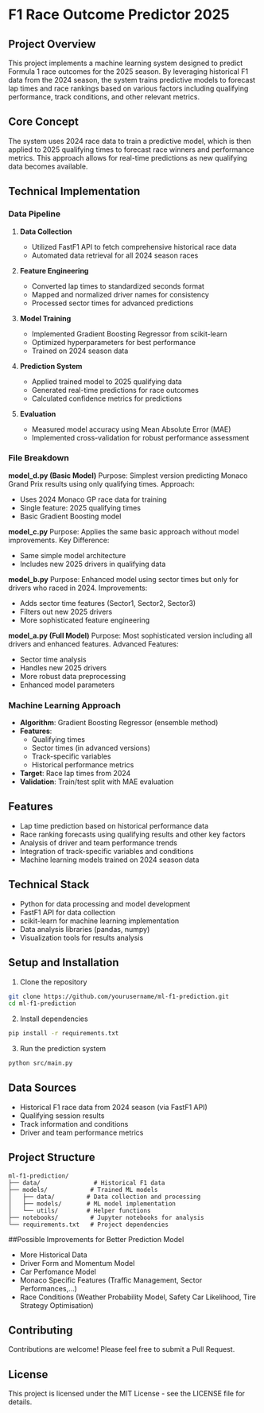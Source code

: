 # F1 Race Outcome Predictor 2025

## Project Overview
This project implements a machine learning system designed to predict Formula 1 race outcomes for the 2025 season. By leveraging historical F1 data from the 2024 season, the system trains predictive models to forecast lap times and race rankings based on various factors including qualifying performance, track conditions, and other relevant metrics.

## Core Concept
The system uses 2024 race data to train a predictive model, which is then applied to 2025 qualifying times to forecast race winners and performance metrics. This approach allows for real-time predictions as new qualifying data becomes available.

## Technical Implementation

### Data Pipeline
1. **Data Collection**
   - Utilized FastF1 API to fetch comprehensive historical race data
   - Automated data retrieval for all 2024 season races

2. **Feature Engineering**
   - Converted lap times to standardized seconds format
   - Mapped and normalized driver names for consistency
   - Processed sector times for advanced predictions

3. **Model Training**
   - Implemented Gradient Boosting Regressor from scikit-learn
   - Optimized hyperparameters for best performance
   - Trained on 2024 season data

4. **Prediction System**
   - Applied trained model to 2025 qualifying data
   - Generated real-time predictions for race outcomes
   - Calculated confidence metrics for predictions

5. **Evaluation**
   - Measured model accuracy using Mean Absolute Error (MAE)
   - Implemented cross-validation for robust performance assessment

### File Breakdown
**model_d.py (Basic Model)**
Purpose: Simplest version predicting Monaco Grand Prix results using only qualifying times.
Approach:
- Uses 2024 Monaco GP race data for training
- Single feature: 2025 qualifying times
- Basic Gradient Boosting model 

**model_c.py**
Purpose: Applies the same basic approach without model improvements.
Key Difference:
- Same simple model architecture
- Includes new 2025 drivers in qualifying data

**model_b.py**
Purpose: Enhanced model using sector times but only for drivers who raced in 2024.
Improvements:
- Adds sector time features (Sector1, Sector2, Sector3)
- Filters out new 2025 drivers
- More sophisticated feature engineering

**model_a.py (Full Model)**
Purpose: Most sophisticated version including all drivers and enhanced features.
Advanced Features:
- Sector time analysis
- Handles new 2025 drivers
- More robust data preprocessing
- Enhanced model parameters

### Machine Learning Approach
- **Algorithm**: Gradient Boosting Regressor (ensemble method)
- **Features**:
  - Qualifying times
  - Sector times (in advanced versions)
  - Track-specific variables
  - Historical performance metrics
- **Target**: Race lap times from 2024
- **Validation**: Train/test split with MAE evaluation

## Features
- Lap time prediction based on historical performance data
- Race ranking forecasts using qualifying results and other key factors
- Analysis of driver and team performance trends
- Integration of track-specific variables and conditions
- Machine learning models trained on 2024 season data

## Technical Stack
- Python for data processing and model development
- FastF1 API for data collection
- scikit-learn for machine learning implementation
- Data analysis libraries (pandas, numpy)
- Visualization tools for results analysis

## Setup and Installation
1. Clone the repository
```bash
git clone https://github.com/yourusername/ml-f1-prediction.git
cd ml-f1-prediction
```

2. Install dependencies
```bash
pip install -r requirements.txt
```

3. Run the prediction system
```bash
python src/main.py
```

## Data Sources
- Historical F1 race data from 2024 season (via FastF1 API)
- Qualifying session results
- Track information and conditions
- Driver and team performance metrics

## Project Structure
```
ml-f1-prediction/
├── data/               # Historical F1 data
├── models/            # Trained ML models
│   ├── data/         # Data collection and processing
│   ├── models/       # ML model implementation
│   └── utils/        # Helper functions
├── notebooks/         # Jupyter notebooks for analysis
└── requirements.txt   # Project dependencies
```

##Possible Improvements for Better Prediction Model
- More Historical Data
- Driver Form and Momentum Model
- Car Perfomance Model
- Monaco Specific Features (Traffic Management, Sector Performances,...)
- Race Conditions (Weather Probability Model, Safety Car Likelihood, Tire Strategy Optimisation)

## Contributing
Contributions are welcome! Please feel free to submit a Pull Request.

## License
This project is licensed under the MIT License - see the LICENSE file for details.

